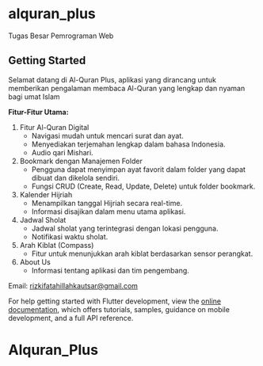 # alquran_plus

Tugas Besar Pemrograman Web

## Getting Started

Selamat datang di Al-Quran Plus, aplikasi yang dirancang untuk memberikan pengalaman membaca Al-Quran yang lengkap dan nyaman bagi umat Islam

**Fitur-Fitur Utama:**

1. Fitur Al-Quran Digital
   - Navigasi mudah untuk mencari surat dan ayat.
   - Menyediakan terjemahan lengkap dalam bahasa Indonesia.
   - Audio qari Mishari.
2. Bookmark dengan Manajemen Folder
   - Pengguna dapat menyimpan ayat favorit dalam folder yang dapat dibuat dan dikelola sendiri.
   - Fungsi CRUD (Create, Read, Update, Delete) untuk folder bookmark.
3. Kalender Hijriah
   - Menampilkan tanggal Hijriah secara real-time.
   - Informasi disajikan dalam menu utama aplikasi.
4. Jadwal Sholat 
   - Jadwal sholat yang terintegrasi dengan lokasi pengguna.
   - Notifikasi waktu sholat.
5. Arah Kiblat (Compass)
   - Fitur untuk menunjukkan arah kiblat berdasarkan sensor perangkat.
6. About Us
   - Informasi tentang aplikasi dan tim pengembang.

Email: rizkifatahillahkautsar@gmail.com

For help getting started with Flutter development, view the
[online documentation](https://docs.flutter.dev/), which offers tutorials,
samples, guidance on mobile development, and a full API reference.
# Alquran_Plus
